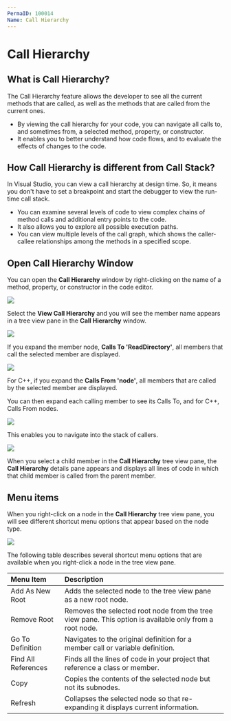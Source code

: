 ```yaml
---
PermaID: 100014
Name: Call Hierarchy
---
```


# Call Hierarchy

## What is Call Hierarchy?

The Call Hierarchy feature allows the developer to see all the current methods that are called, as well as the methods that are called from the current ones.

 - By viewing the call hierarchy for your code, you can navigate all calls to, and sometimes from, a selected method, property, or constructor. 
 - It enables you to better understand how code flows, and to evaluate the effects of changes to the code. 

## How Call Hierarchy is different from Call Stack?

In Visual Studio, you can view a call hierarchy at design time. So, it means you don't have to set a breakpoint and start the debugger to view the run-time call stack. 

 - You can examine several levels of code to view complex chains of method calls and additional entry points to the code. 
 - It also allows you to explore all possible execution paths.
 - You can view multiple levels of the call graph, which shows the caller-callee relationships among the methods in a specified scope.

## Open Call Hierarchy Window

You can open the **Call Hierarchy** window by right-clicking on the name of a method, property, or constructor in the code editor.

<img src="images/call-hierarchy-1.png">

Select the **View Call Hierarchy** and you will see the member name appears in a tree view pane in the **Call Hierarchy** window. 

<img src="images/call-hierarchy-2.png">

If you expand the member node, **Calls To 'ReadDirectory'**, all members that call the selected member are displayed. 

<img src="images/call-hierarchy-3.png">

For C++, if you expand the **Calls From 'node'**, all members that are called by the selected member are displayed.

You can then expand each calling member to see its Calls To, and for C++, Calls From nodes. 

<img src="images/call-hierarchy-4.png">

This enables you to navigate into the stack of callers.

<img src="images/call-hierarchy-5.png">

When you select a child member in the **Call Hierarchy** tree view pane, the **Call Hierarchy** details pane appears and displays all lines of code in which that child member is called from the parent member.

## Menu items

When you right-click on a node in the **Call Hierarchy** tree view pane, you will see different shortcut menu options that appear based on the node type.

<img src="images/call-hierarchy-6.png">


The following table describes several shortcut menu options that are available when you right-click a node in the tree view pane.

| Menu Item           | Description                                                 |
|:--------------------|:------------------------------------------------------------|
| Add As New Root     | Adds the selected node to the tree view pane as a new root node. |
| Remove Root         | Removes the selected root node from the tree view pane. This option is available only from a root node. |
| Go To Definition    | Navigates to the original definition for a member call or variable definition. |
| Find All References | Finds all the lines of code in your project that reference a class or member. |
| Copy                | Copies the contents of the selected node but not its subnodes. |
| Refresh             | Collapses the selected node so that re-expanding it displays current information. |

